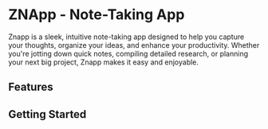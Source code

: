 # ZNApp - Note-Taking App

Znapp is a sleek, intuitive note-taking app designed to help you capture your thoughts, organize your ideas, and enhance your productivity. Whether you're jotting down quick notes, compiling detailed research, or planning your next big project, Znapp makes it easy and enjoyable.

## Features

## Getting Started

